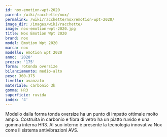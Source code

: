 ```yaml
---
id: nox-emotion-wpt-2020
parent: /wiki/racchette/nox/
permalink: /wiki/racchette/nox/emotion-wpt-2020/
image_dir: /images/wiki/racchette/
image: nox-emotion-wpt-2020.jpg
title: Nox Emotion Wpt 2020
brand: nox
model: Emotion Wpt 2020
marca: nox
modello: emotion wpt 2020
anno: '2020'
prezzo: '175'
forma: rotonda oversize
bilanciamento: medio-alto
peso: 360-375
livello: avanzato
materiale: carbonio 3k
gomma: HR3
superficie: ruvida
index: '4'
---
```

Modello dalla forma tonda oversize ha un punto di impatto ottimale molto ampio. Costruita in carbonio e fibra di vetro ha un piatto ruvido e una gomma interna HR3. Al suo interno è presente la tecnologia innovativa Nox come il sistema antivibrazioni AVS.
